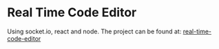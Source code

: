 # Real Time Code Editor

Using socket.io, react and node.
The project can be found at:
[real-time-code-editor](real-time-code-editor-dcns.vercel.app)
